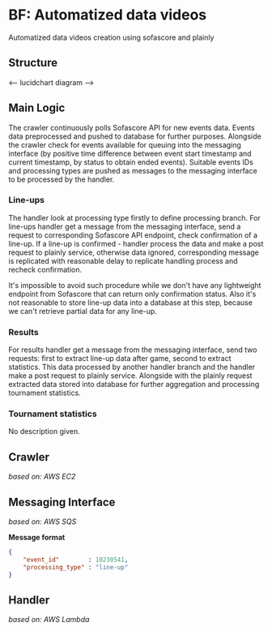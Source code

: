 # BF: Automatized data videos

Automatized data videos creation using sofascore and plainly

## Structure

<-- lucidchart diagram -->

## Main Logic

The crawler continuously polls Sofascore API for new events data. Events data preprocessed and pushed to database for further purposes. Alongside the crawler check for events available for queuing into the messaging interface (by positive time difference between event start timestamp and current timestamp, by status to obtain ended events). Suitable events IDs and processing types are pushed as messages to the messaging interface to be processed by the handler. 

### Line-ups

The handler look at processing type firstly to define processing branch. For line-ups handler get a message from the messaging interface, send a request to corresponding Sofascore API endpoint, check confirmation of a line-up. If a line-up is confirmed - handler process the data and make a post request to plainly service, otherwise data ignored, corresponding message is replicated with reasonable delay to replicate handling process and recheck confirmation. 

It's impossible to avoid such procedure while we don't have any lightweight endpoint from Sofascore that can return only confirmation status. Also it's not reasonable to store line-up data into a database at this step, because we can't retrieve partial data for any line-up.

### Results

For results handler get a message from the messaging interface, send two requests: first to extract line-up data after game, second to extract statistics. This data processed by another handler branch and the handler make a post request to plainly service. Alongside with the plainly request extracted data stored into database for further aggregation and processing tournament statistics.

### Tournament statistics

No description given.

## Crawler
_based on: AWS EC2_

## Messaging Interface
_based on: AWS SQS_

__Message format__

```json
{
    "event_id"        : 10230541,
    "processing_type" : "line-up"
}
```

## Handler
_based on: AWS Lambda_